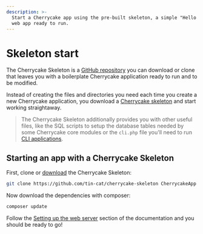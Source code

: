 ```yaml
---
description: >-
  Start a Cherrycake app using the pre-built skeleton, a simple "Hello world"
  web app ready to run.
---
```


# Skeleton start

The Cherrycake Skeleton is a [GitHub repository](https://github.com/tin-cat/cherrycake-skeleton) you can download or clone that leaves you with a boilerplate Cherrycake application ready to run and to be modified.

Instead of creating the files and directories you need each time you create a new Cherrycake application, you download a [Cherrycake skeleton](https://github.com/tin-cat/cherrycake-skeleton) and start working straightaway.

> The Cherrycake Skeleton additionally provides you with other useful files, like the SQL scripts to setup the database tables needed by some Cherrycake core modules or the `cli.php` file you'll need to run [CLI applications](../cli.md).

## Starting an app with a Cherrycake Skeleton

First, clone or [download](https://github.com/tin-cat/cherrycake-skeleton) the Cherrycake Skeleton:

```bash
git clone https://github.com/tin-cat/cherrycake-skeleton CherrycakeApp
```

Now download the dependencies with composer:

```php
composer update
```

Follow the [Setting up the web server](./#setting-up-the-web-server) section of the documentation and you should be ready to go!

